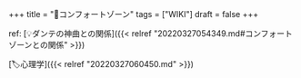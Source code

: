 +++
title = "📝コンフォートゾーン"
tags = ["WIKI"]
draft = false
+++

ref: [💡ダンテの神曲との関係]({{< relref "20220327054349.md#コンフォートゾーンとの関係" >}})

[🏷心理学]({{< relref "20220327060450.md" >}})
